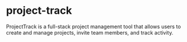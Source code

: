 # project-track
 ProjectTrack is a full-stack project management tool that allows users to create and manage projects, invite team members, and track activity.
